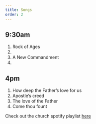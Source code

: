 ```yaml
---
title: Songs
order: 2
---
```


## 9:30am 
1. Rock of Ages
2. 
3. A New Commandment
4. 

## 4pm 
1. How deep the Father’s love for us
2. Apostle’s creed
3. The love of the Father
4. Come thou fount
   
Check out the church spotify playlist [here](https://open.spotify.com/playlist/3gh0ZKXkJBDbNEnZqJJDXj?si=0908aa3f87544643)
